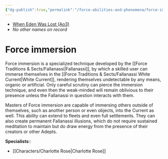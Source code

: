 ```yaml
---
{"dg-publish":true,"permalink":"/force-abilities-and-phenomena/force-immersion/","tags":["universal","forcepower"],"noteIcon":"saber1"}
---
```


- [When Eden Was Lost (Ao3)](https://archiveofourown.org/works/19334440)
- *No other names on record*
# Force immersion
Force immersion is a specialized technique developed by the [[Force Traditions & Sects/Fallanassi\|Fallanassi]], by which a skilled user can immerse themselves in the [[Force Traditions & Sects/Fallanassi White Current\|White Current]], rendering themselves undetectable by any means, organic or artificial. Only careful scrutiny can pierce the immersion technique, and even then the weak-minded will remain oblivious to their presence unless the Fallanassi in question interacts with them. 

Masters of Force immersion are capable of immersing others outside of themselves, such as another person or even objects, into the Current as well. This ability can extend to fleets and even full settlements. They can also create permanent Fallanassi illusions, which do not require sustained meditation to maintain but do draw energy from the presence of their creators or other Adepts. 

**Specialists**::
- [[Characters/Charlotte Rose\|Charlotte Rose]]